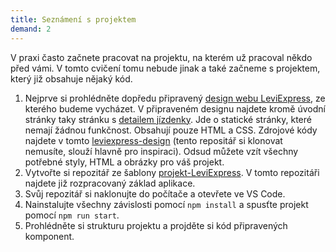 ```yaml
---
title: Seznámení s projektem
demand: 2
---
```


V praxi často začnete pracovat na projektu, na kterém už pracoval někdo před vámi. V tomto cvičení tomu nebude jinak a také začneme s projektem, který již obsahuje nějaký kód.

1. Nejprve si prohlédněte dopředu připravený [design webu LeviExpress](http://czechitas-podklady.cz/leviexpress-design/), ze kterého budeme vycházet. V připraveném designu najdete kromě úvodní stránky taky stránku s [detailem jízdenky](https://czechitas-podklady-web.github.io/leviexpress-design/reservation). Jde o statické stránky, které nemají žádnou funkčnost. Obsahují pouze HTML a CSS. Zdrojové kódy najdete v tomto [leviexpress-design](https://github.com/Czechitas-podklady-WEB/leviexpress-design) (tento repositář si klonovat nemusíte, slouží hlavně pro inspiraci). Odsud můžete vzít všechny potřebné styly, HTML a obrázky pro váš projekt.
1. Vytvořte si repozitář ze šablony [projekt-LeviExpress](https://github.com/Czechitas-podklady-WEB/projekt-LeviExpress). V tomto repozitáři najdete již rozpracovaný základ aplikace.
1. Svůj repozitář si naklonujte do počítače a otevřete ve VS Code.
1. Nainstalujte všechny závislosti pomocí `npm install` a spusťte projekt pomocí `npm run start`.
1. Prohlédněte si strukturu projektu a projděte si kód připravených komponent.
